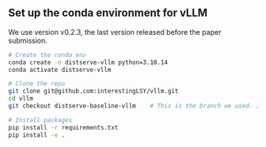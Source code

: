 ## Set up the conda environment for vLLM

We use version v0.2.3, the last version released before the paper submission.

```bash
# Create the conda env
conda create -n distserve-vllm python=3.10.14
conda activate distserve-vllm

# Clone the repo
git clone git@github.com:interestingLSY/vllm.git
cd vllm
git checkout distserve-baseline-vllm	# This is the branch we used. It's based on v0.2.3, with some minor changes.

# Install packages
pip install -r requirements.txt
pip install -e .
```